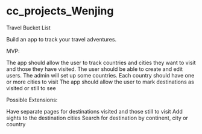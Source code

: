 # cc_projects_Wenjing

Travel Bucket List

Build an app to track your travel adventures.

MVP:

The app should allow the user to track countries and cities they want to visit and those they have visited.
The user should be able to create and edit users.
The admin will set up some countries.
Each country should have one or more cities to visit
The app should allow the user to mark destinations as visited or still to see

Possible Extensions:

Have separate pages for destinations visited and those still to visit
Add sights to the destination cities
Search for destination by continent, city or country
